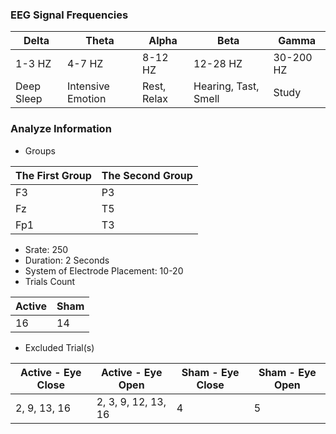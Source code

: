 ### EEG Signal Frequencies
<div align="center">
  <table>
    <thead>
      <tr>
        <th>Delta</th>
        <th>Theta</th>
        <th>Alpha</th>
        <th>Beta</th>
        <th>Gamma</th>
      </tr>
    </thead>
    <tbody>
      <tr>
        <td>1-3 HZ</td>
        <td>4-7 HZ</td>
        <td>8-12 HZ</td>
        <td>12-28 HZ</td>
        <td>30-200 HZ</td>
      </tr>
      <tr>
        <td>Deep Sleep</td>
        <td>Intensive Emotion</td>
        <td>Rest, Relax</td>
        <td>Hearing, Tast, Smell</td>
        <td>Study</td>
      </tr>
    </tbody>
  </table>
</div>

### Analyze Information
- Groups
<div align="center">
  <table>
    <thead>
      <tr>
        <th>The First Group</th>
        <th>The Second Group</th>
      </tr>
    </thead>
    <tbody>
      <tr>
        <td>F3</td>
        <td>P3</td>
      </tr>
      <tr>
        <td>Fz</td>
        <td>T5</td>
      </tr>
      <tr>
        <td>Fp1</td>
        <td>T3</td>
      </tr>
    </tbody>
  </table>
</div>

- Srate: 250
- Duration: 2 Seconds
- System of Electrode Placement: 10-20
- Trials Count
<div align="center">
  <table>
    <thead>
      <tr>
        <th>Active</th>
        <th>Sham</th>
      </tr>
    </thead>
    <tbody>
      <tr>
        <td>16</td>
        <td>14</td>
      </tr>
    </tbody>
  </table>
</div>

- Excluded Trial(s) 
<div align="center">
  <table>
    <thead>
      <tr>
        <th>Active - Eye Close</th>
        <th>Active - Eye Open</th>
        <th>Sham - Eye Close</th>
        <th>Sham - Eye Open</th>
      </tr>
    </thead>
    <tbody>
      <tr>
        <td>2, 9, 13, 16</td>
        <td>2, 3, 9, 12, 13, 16</td>
        <td>4</td>
        <td>5</td>
      </tr>
    </tbody>
  </table>
</div>
